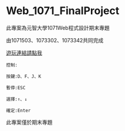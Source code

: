 # Web_1071_FinalProject
此專案為元智大學1071Web程式設計期末專題

由1071503、1073302、1073342共同完成

[遊玩連結請點我](https://axuy312.github.io/Web_1071_FinalProject/)

	控制:
	
	按鍵:D、F、J、K

	暫停:ESC

	選擇:↑、↓

	確定:Enter

此專案僅於期末專題
